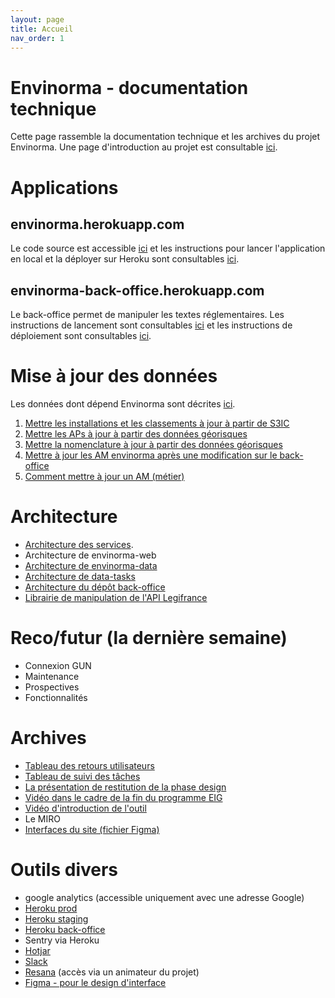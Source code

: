 ```yaml
---
layout: page
title: Accueil
nav_order: 1
---
```


# Envinorma - documentation technique

Cette page rassemble la documentation technique et les archives du projet Envinorma. Une page d'introduction au projet est consultable [ici](https://entrepreneur-interet-general.etalab.gouv.fr/defis/2020/envinorma.html).

# Applications

## envinorma.herokuapp.com

Le code source est accessible [ici](https://github.com/Envinorma/envinorma-web) et les instructions pour lancer l'application en local et la déployer sur Heroku sont consultables [ici](https://github.com/Envinorma/envinorma-web/#envinorma).

## envinorma-back-office.herokuapp.com

Le back-office permet de manipuler les textes réglementaires. Les instructions de lancement sont consultables [ici](https://github.com/Envinorma/back-office#ex%C3%A9cuter-en-local) et les instructions de déploiement sont consultables [ici](https://github.com/Envinorma/back-office#7-d%C3%A9ployer-sur-heroku).

# Mise à jour des données

Les données dont dépend Envinorma sont décrites [ici](https://github.com/Envinorma/exploration/blob/main/data_sources.md).

1. [Mettre les installations et les classements à jour à partir de S3IC](/data_updates/update_classements.md)
2. [Mettre les APs à jour à partir des données géorisques](/data_updates/update_aps.md)
3. [Mettre la nomenclature à jour à partir des données géorisques](/data_updates/update_nomenclature.md)
4. [Mettre à jour les AM envinorma après une modification sur le back-office](/data_updates/update_ams.md)
5. [Comment mettre à jour un AM (métier)](/data_updates/edit_am.md)

# Architecture

- [Architecture des services](/architecture/schema_fonctionnel.md).
- Architecture de envinorma-web
- [Architecture de envinorma-data](https://envinorma.github.io/envinorma-data/#modules-principaux)
- [Architecture de data-tasks](https://github.com/Envinorma/data-tasks#data-tasks)
- [Architecture du dépôt back-office](https://github.com/Envinorma/back-office#structure)
- [Librairie de manipulation de l'API Legifrance](https://github.com/Envinorma/leginorma)

# Reco/futur (la dernière semaine)

- Connexion GUN
- Maintenance
- Prospectives
- Fonctionnalités

# Archives

- [Tableau des retours utilisateurs](https://github.com/orgs/Envinorma/projects/2?fullscreen=true)
- [Tableau de suivi des tâches](https://github.com/orgs/Envinorma/projects/1?fullscreen=true)
- [La présentation de restitution de la phase design](https://resana.numerique.gouv.fr/public/document/consulter/1429124?slug=16981)
- [Vidéo dans le cadre de la fin du programme EIG](https://www.youtube.com/watch?v=JMa3h5d-X0A&t=1s)
- [Vidéo d'introduction de l'outil](https://www.loom.com/share/41d0e1bc23bb489495a58b323fae0348?t=0)
- Le MIRO
- [Interfaces du site (fichier Figma)](https://www.figma.com/file/F1yza21GVD8lkw7jz3ipDT/Envinorma?node-id=0%3A1)

# Outils divers

- google analytics (accessible uniquement avec une adresse Google)
- [Heroku prod](https://dashboard.heroku.com/apps/envinorma)
- [Heroku staging](https://dashboard.heroku.com/apps/envinorma-staging-1)
- [Heroku back-office](https://dashboard.heroku.com/apps/envinorma-back-office)
- Sentry via Heroku
- [Hotjar](https://www.hotjar.com/)
- [Slack](https://envinorma.slack.com)
- [Resana](https://resana.numerique.gouv.fr/public/perimetre/consulter/16981) (accès via un animateur du projet)
- [Figma - pour le design d'interface](https://www.figma.com/file/F1yza21GVD8lkw7jz3ipDT/)
